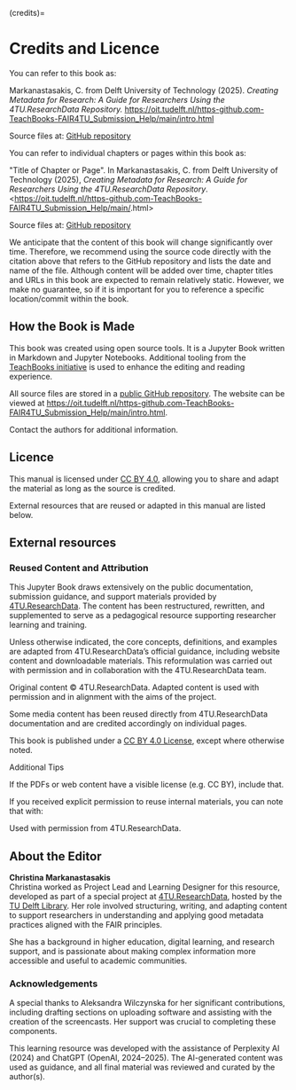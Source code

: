 (credits)=
# Credits and Licence

You can refer to this book as:

Markanastasakis, C. from Delft University of Technology (2025). *Creating Metadata for Research: A Guide for Researchers Using the 4TU.ResearchData Repository.* <https://oit.tudelft.nl/https-github.com-TeachBooks-FAIR4TU_Submission_Help/main/intro.html>

Source files at: [GitHub repository](https://github.com/TeachBooks/FAIR4TU_Submission_Help)

You can refer to individual chapters or pages within this book as:

"Title of Chapter or Page". In Markanastasakis, C. from Delft University of Technology (2025), *Creating Metadata for Research: A Guide for Researchers Using the 4TU.ResearchData Repository*. <https://oit.tudelft.nl/https-github.com-TeachBooks-FAIR4TU_Submission_Help/main/<page-filename>.html>  

Source files at: [GitHub repository](https://github.com/TeachBooks/FAIR4TU_Submission_Help)

We anticipate that the content of this book will change significantly over time. Therefore, we recommend using the source code directly with the citation above that refers to the GitHub repository and lists the date and name of the file. Although content will be added over time, chapter titles and URLs in this book are expected to remain relatively static. However, we make no guarantee, so if it is important for you to reference a specific location/commit within the book.

## How the Book is Made

This book was created using open source tools. It is a Jupyter Book written in Markdown and Jupyter Notebooks. Additional tooling from the [TeachBooks initiative](https://teachbooks.io/) is used to enhance the editing and reading experience.  

All source files are stored in a [public GitHub repository](https://github.com/TeachBooks/FAIR4TU_Submission_Help). The website can be viewed at <https://oit.tudelft.nl/https-github.com-TeachBooks-FAIR4TU_Submission_Help/main/intro.html>.  

Contact the authors for additional information.

## Licence

This manual is licensed under [CC BY 4.0](https://creativecommons.org/licenses/by/4.0/), allowing you to share and adapt the material as long as the source is credited.  

External resources that are reused or adapted in this manual are listed below.

## External resources

### Reused Content and Attribution

This Jupyter Book draws extensively on the public documentation, submission guidance, and support materials provided by [4TU.ResearchData](https://data.4tu.nl). The content has been restructured, rewritten, and supplemented to serve as a pedagogical resource supporting researcher learning and training.

Unless otherwise indicated, the core concepts, definitions, and examples are adapted from 4TU.ResearchData’s official guidance, including website content and downloadable materials. This reformulation was carried out with permission and in collaboration with the 4TU.ResearchData team.

Original content © 4TU.ResearchData. Adapted content is used with permission and in alignment with the aims of the project.

Some media content has been reused directly from 4TU.ResearchData documentation and are credited accordingly on individual pages.

This book is published under a [CC BY 4.0 License](https://creativecommons.org/licenses/by/4.0/), except where otherwise noted.

Additional Tips

If the PDFs or web content have a visible license (e.g. CC BY), include that.

If you received explicit permission to reuse internal materials, you can note that with:

Used with permission from 4TU.ResearchData.

## About the Editor

**Christina Markanastasakis**  
Christina worked as Project Lead and Learning Designer for this resource, developed as part of a special project at [4TU.ResearchData](https://data.4tu.nl), hosted by the [TU Delft Library](https://www.tudelft.nl/library). Her role involved structuring, writing, and adapting content to support researchers in understanding and applying good metadata practices aligned with the FAIR principles.  

She has a background in higher education, digital learning, and research support, and is passionate about making complex information more accessible and useful to academic communities.  

### Acknowledgements
A special thanks to Aleksandra Wilczynska for her significant contributions, including drafting sections on uploading software and assisting with the creation of the screencasts. Her support was crucial to completing these components.

This learning resource was developed with the assistance of Perplexity AI (2024) and ChatGPT (OpenAI, 2024–2025). The AI-generated content was used as guidance, and all final material was reviewed and curated by the author(s).

